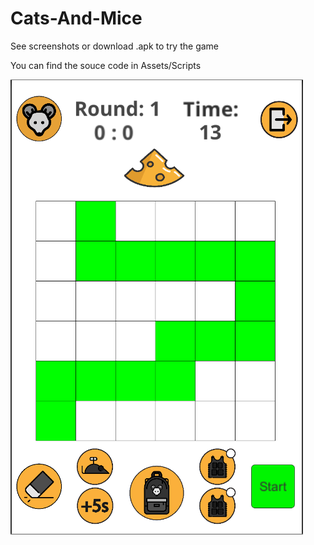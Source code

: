 # Cats-And-Mice
See screenshots or download .apk to try the game

You can find the souce code in Assets/Scripts

![Alt text](/Screenshots/Mouse_Turn.PNG?raw=true "Mouse Turn")
